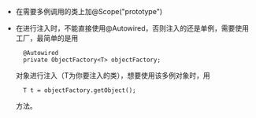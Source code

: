 - 在需要多例调用的类上加@Scope("prototype")
- 在进行注入时，不能直接使用@Autowired，否则注入的还是单例，需要使用工厂，最简单的是用

        @Autowired
        private ObjectFactory<T> objectFactory;

    对象进行注入（T为你要注入的类），想要使用该多例对象时，用

        T t = objectFactory.getObject();
    方法。